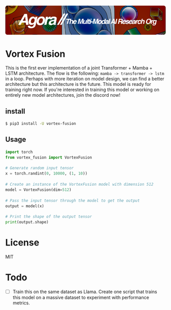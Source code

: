[![Multi-Modality](agorabanner.png)](https://discord.gg/qUtxnK2NMf)

# Vortex Fusion
This is the first ever implementation of a joint Transformer + Mamba + LSTM architecture. The flow is the following: `mamba -> transformer -> lstm` in a loop. Perhaps with more iteration on model design, we can find a better architecture but this architecture is the future. This model is ready for training right now. If you're interested in training this model or working on entirely new model architectures, join the discord now!


## install

```bash
$ pip3 install -U vortex-fusion

```

## Usage
```python
import torch
from vortex_fusion import VortexFusion

# Generate random input tensor
x = torch.randint(0, 10000, (1, 10))

# Create an instance of the VortexFusion model with dimension 512
model = VortexFusion(dim=512)

# Pass the input tensor through the model to get the output
output = model(x)

# Print the shape of the output tensor
print(output.shape)
```

# License
MIT

# Todo
- [ ] Train this on the same dataset as Llama. Create one script that trains this model on a massive dataset to experiment with performance metrics. 
